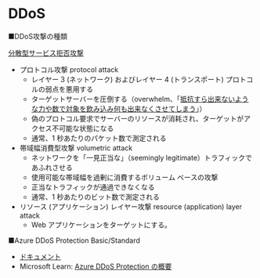 # DDoS


■DDoS攻撃の種類

[分散型サービス拒否攻撃](https://docs.microsoft.com/ja-jp/learn/modules/describe-basic-security-capabilities-azure/3-describe-azure-ddos-protection)

- プロトコル攻撃 protocol attack
  - レイヤー 3 (ネットワーク) およびレイヤー 4 (トランスポート) プロトコルの弱点を悪用する
  - ターゲットサーバーを圧倒する（overwhelm、「[抵抗すら出来ないような力や数で対象を飲み込み何も出来なくさせてしまう](https://osanpo-english.com/illust/w_overwhelm.html)」）
  - 偽のプロトコル要求でサーバーのリソースが消耗され、ターゲットがアクセス不可能な状態になる
  - 通常、1 秒あたりのパケット数で測定される
- 帯域幅消費型攻撃 volumetric attack
  - ネットワークを「一見正当な」（seemingly legitimate）トラフィックであふれさせる
  - 使用可能な帯域幅を過剰に消費するボリューム ベースの攻撃
  - 正当なトラフィックが通過できなくなる
  - 通常、1 秒あたりのビット数で測定される
- リソース (アプリケーション) レイヤー攻撃 resource (application) layer attack
  - Web アプリケーションをターゲットにする。


■Azure DDoS Protection Basic/Standard

- [ドキュメント](https://docs.microsoft.com/ja-jp/azure/ddos-protection/ddos-protection-overview)
- Microsoft Learn: [Azure DDoS Protection の概要](https://docs.microsoft.com/ja-jp/learn/modules/introduction-azure-ddos-protection/)

